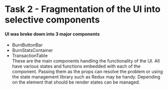 # Task 2 - Fragmentation of the UI into selective components
#### UI was broke down into 3 major components
- BurnButtonBar
- BurnStatsContainer
- TransactionTable
\
These are the main components handling the functionality of the UI. All have various states and functions embedded with each of the component. Passing them as the props can resolve the problem or using the state management library such as Redux may be handy. 
Depending on the element that should be render states can be managed.
